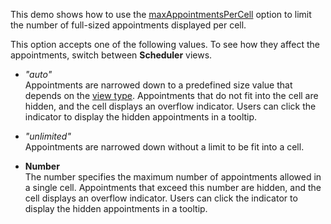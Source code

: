 This demo shows how to use the [maxAppointmentsPerCell][0] option to limit the number of full-sized appointments displayed per cell.

This option accepts one of the following values. To see how they affect the appointments, switch between **Scheduler** views.

- *"auto"*          
Appointments are narrowed down to a predefined size value that depends on the [view type][1]. Appointments that do not fit into the cell are hidden, and the cell displays an overflow indicator. Users can click the indicator to display the hidden appointments in a tooltip.

- *"unlimited"*             
Appointments are narrowed down without a limit to be fit into a cell.

- **Number**        
The number specifies the maximum number of appointments allowed in a single cell. Appointments that exceed this number are hidden, and the cell displays an overflow indicator. Users can click the indicator to display the hidden appointments in a tooltip.

[0]: /Documentation/ApiReference/UI_Widgets/dxScheduler/Configuration/views/#maxAppointmentsPerCell
[1]: /Documentation/Guide/Widgets/Scheduler/Views/View_Types/